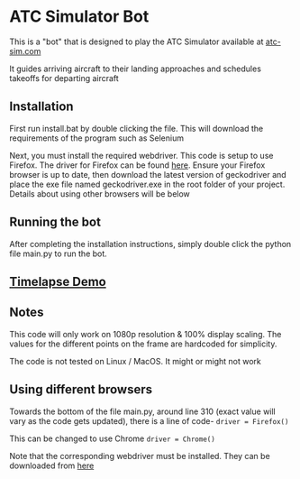 # ATC Simulator Bot
This is a "bot" that is designed to play the ATC Simulator available at [atc-sim.com](https://atc-sim.com/)

It guides arriving aircraft to their landing approaches and schedules takeoffs for departing aircraft

## Installation
First run install.bat by double clicking the file. This will download the requirements of the program such as Selenium

Next, you must install the required webdriver. This code is setup to use Firefox. The driver for Firefox can be found [here](https://www.selenium.dev/documentation/webdriver/getting_started/install_drivers/). Ensure your Firefox browser is up to date, then download the latest version of geckodriver and place the exe file named geckodriver.exe in the root folder of your project. Details about using other browsers will be below

## Running the bot
After completing the installation instructions, simply double click the python file main.py to run the bot.

## [Timelapse Demo](https://www.youtube.com/watch?v=-tff-3RKON4)

## Notes 
This code will only work on 1080p resolution & 100% display scaling. The values for the different points on the frame are hardcoded for simplicity.

The code is not tested on Linux / MacOS. It might or might not work

## Using different browsers
Towards the bottom of the file main.py, around line 310 (exact value will vary as the code gets updated), there is a line of code- 
`driver = Firefox()`

This can be changed to use Chrome
`driver = Chrome()`

Note that the corresponding webdriver must be installed. They can be downloaded from [here](https://www.selenium.dev/documentation/webdriver/getting_started/install_drivers/)
